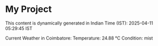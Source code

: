 # My Project

This content is dynamically generated in Indian Time (IST): 2025-04-11 05:29:45 IST


Current Weather in Coimbatore:
Temperature: 24.88 °C
Condition: mist
